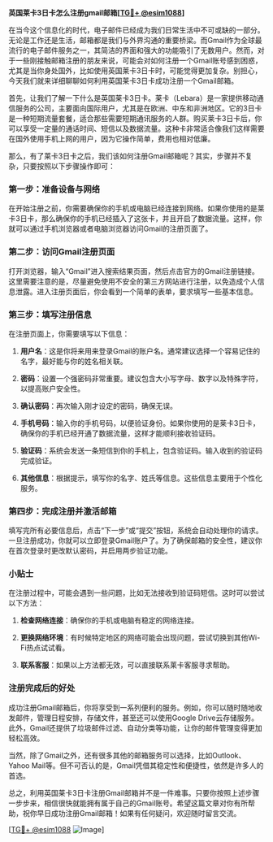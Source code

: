**英国莱卡3日卡怎么注册gmail邮箱[[TG💪+ @esim1088](https://t.me/s/esim1088)]**

在当今这个信息化的时代，电子邮件已经成为我们日常生活中不可或缺的一部分。无论是工作还是生活，邮箱都是我们与外界沟通的重要桥梁。而Gmail作为全球最流行的电子邮件服务之一，其简洁的界面和强大的功能吸引了无数用户。然而，对于一些刚接触邮箱注册的朋友来说，可能会对如何注册一个Gmail账号感到困惑，尤其是当你身处国外，比如使用英国莱卡3日卡时，可能觉得更加复杂。别担心，今天我们就来详细聊聊如何利用英国莱卡3日卡成功注册一个Gmail邮箱。

首先，让我们了解一下什么是英国莱卡3日卡。莱卡（Lebara）是一家提供移动通信服务的公司，主要面向国际用户，尤其是在欧洲、中东和非洲地区。它的3日卡是一种短期流量套餐，适合那些需要短期通讯服务的人群。购买莱卡3日卡后，你可以享受一定量的通话时间、短信以及数据流量。这种卡非常适合像我们这样需要在国外使用手机上网的用户，因为它操作简单，费用也相对低廉。

那么，有了莱卡3日卡之后，我们该如何注册Gmail邮箱呢？其实，步骤并不复杂，只要按照以下步骤操作即可：

### 第一步：准备设备与网络

在开始注册之前，你需要确保你的手机或电脑已经连接到网络。如果你使用的是莱卡3日卡，那么确保你的手机已经插入了这张卡，并且开启了数据流量。这样，你就可以通过手机浏览器或者电脑浏览器访问Gmail的注册页面了。

### 第二步：访问Gmail注册页面

打开浏览器，输入“Gmail”进入搜索结果页面，然后点击官方的Gmail注册链接。这里需要注意的是，尽量避免使用不安全的第三方网站进行注册，以免造成个人信息泄露。进入注册页面后，你会看到一个简单的表单，要求填写一些基本信息。

### 第三步：填写注册信息

在注册页面上，你需要填写以下信息：

1. **用户名**：这是你将来用来登录Gmail的账户名。通常建议选择一个容易记住的名字，最好能与你的姓名相关联。
   
2. **密码**：设置一个强密码非常重要。建议包含大小写字母、数字以及特殊字符，以提高账户安全性。

3. **确认密码**：再次输入刚才设定的密码，确保无误。

4. **手机号码**：输入你的手机号码，以便验证身份。如果你使用的是莱卡3日卡，确保你的手机已经开通了数据流量，这样才能顺利接收验证码。

5. **验证码**：系统会发送一条短信到你的手机上，包含验证码。输入收到的验证码完成验证。

6. **其他信息**：根据提示，填写你的名字、姓氏等信息。这些信息主要用于个性化服务。

### 第四步：完成注册并激活邮箱

填写完所有必要信息后，点击“下一步”或“提交”按钮，系统会自动处理你的请求。一旦注册成功，你就可以立即登录Gmail账户了。为了确保邮箱的安全性，建议你在首次登录时更改默认密码，并启用两步验证功能。

### 小贴士

在注册过程中，可能会遇到一些问题，比如无法接收到验证码短信。这时可以尝试以下方法：

1. **检查网络连接**：确保你的手机或电脑有稳定的网络连接。
   
2. **更换网络环境**：有时候特定地区的网络可能会出现问题，尝试切换到其他Wi-Fi热点试试看。

3. **联系客服**：如果以上方法都无效，可以直接联系莱卡客服寻求帮助。

### 注册完成后的好处

成功注册Gmail邮箱后，你将享受到一系列便利的服务。例如，你可以随时随地收发邮件，管理日程安排，存储文件，甚至还可以使用Google Drive云存储服务。此外，Gmail还提供了垃圾邮件过滤、自动分类等功能，让你的邮件管理变得更加轻松高效。

当然，除了Gmail之外，还有很多其他的邮箱服务可以选择，比如Outlook、Yahoo Mail等。但不可否认的是，Gmail凭借其稳定性和便捷性，依然是许多人的首选。

总之，利用英国莱卡3日卡注册Gmail邮箱并不是一件难事。只要你按照上述步骤一步步来，相信很快就能拥有属于自己的Gmail账号。希望这篇文章对你有所帮助，祝你早日成功注册Gmail邮箱！如果有任何疑问，欢迎随时留言交流。

[[TG💪+ @esim1088](https://t.me/s/esim1088) ![Image](https://i.postimg.cc/4NQfJmqS/Snipaste-2025-05-13-00-14-12.png)]